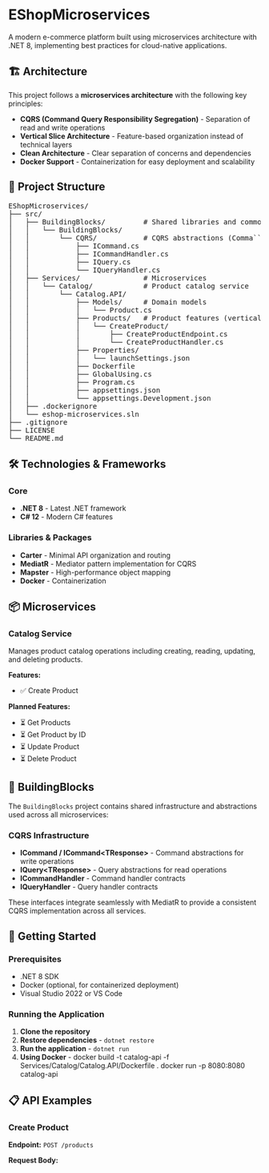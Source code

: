 ﻿# EShopMicroservices 

A modern e-commerce platform built using microservices architecture with .NET 8, implementing best practices for cloud-native applications.

## 🏗️ Architecture

This project follows a **microservices architecture** with the following key principles:

- **CQRS (Command Query Responsibility Segregation)** - Separation of read and write operations
- **Vertical Slice Architecture** - Feature-based organization instead of technical layers
- **Clean Architecture** - Clear separation of concerns and dependencies
- **Docker Support** - Containerization for easy deployment and scalability

## 📂 Project Structure
<pre>
EShopMicroservices/
├── src/
│   ├── BuildingBlocks/         # Shared libraries and common components
│   │   └── BuildingBlocks/
│   │       └── CQRS/           # CQRS abstractions (Comma``nds, Queries, Handlers)
│   │           ├── ICommand.cs
│   │           ├── ICommandHandler.cs
│   │           ├── IQuery.cs
│   │           └── IQueryHandler.cs
│   ├── Services/               # Microservices
│   │   └── Catalog/            # Product catalog service
│   │       └── Catalog.API/
│   │           ├── Models/     # Domain models
│   │           │   └── Product.cs
│   │           ├── Products/   # Product features (vertical slices)
│   │           │   └── CreateProduct/
│   │           │       ├── CreateProductEndpoint.cs
│   │           │       └── CreateProductHandler.cs
│   │           ├── Properties/
│   │           │   └── launchSettings.json
│   │           ├── Dockerfile
│   │           ├── GlobalUsing.cs
│   │           ├── Program.cs
│   │           ├── appsettings.json
│   │           └── appsettings.Development.json
│   ├── .dockerignore
│   └── eshop-microservices.sln
├── .gitignore
├── LICENSE
└── README.md
</pre>

## 🛠️ Technologies & Frameworks

### Core
- **.NET 8** - Latest .NET framework
- **C# 12** - Modern C# features

### Libraries & Packages
- **Carter** - Minimal API organization and routing
- **MediatR** - Mediator pattern implementation for CQRS
- **Mapster** - High-performance object mapping
- **Docker** - Containerization

## 📦 Microservices

### Catalog Service
Manages product catalog operations including creating, reading, updating, and deleting products.

**Features:**
- ✅ Create Product

**Planned Features:**
- ⏳ Get Products
- ⏳ Get Product by ID
- ⏳ Update Product
- ⏳ Delete Product

## 🔧 BuildingBlocks

The `BuildingBlocks` project contains shared infrastructure and abstractions used across all microservices:

### CQRS Infrastructure
- **ICommand / ICommand\<TResponse\>** - Command abstractions for write operations
- **IQuery\<TResponse\>** - Query abstractions for read operations
- **ICommandHandler** - Command handler contracts
- **IQueryHandler** - Query handler contracts

These interfaces integrate seamlessly with MediatR to provide a consistent CQRS implementation across all services.

## 🚀 Getting Started

### Prerequisites
- .NET 8 SDK
- Docker (optional, for containerized deployment)
- Visual Studio 2022 or VS Code

### Running the Application

1. **Clone the repository**
2. **Restore dependencies** - `dotnet restore`
3. **Run the application** - `dotnet run`
4. **Using Docker** - docker build -t catalog-api -f Services/Catalog/Catalog.API/Dockerfile . docker run -p 8080:8080 catalog-api

## 📋 API Examples

### Create Product

**Endpoint:** `POST /products`

**Request Body:**



